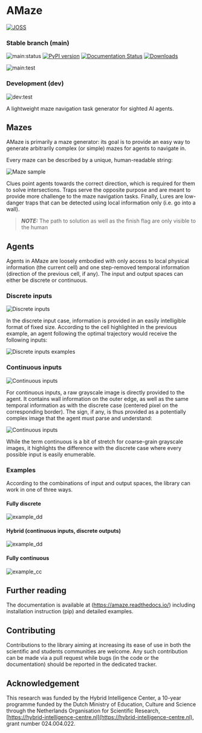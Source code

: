 # AMaze

[![JOSS](https://joss.theoj.org/papers/bc6892f6873808ced10bc8c4c222e635/status.svg)](https://joss.theoj.org/papers/bc6892f6873808ced10bc8c4c222e635)

### Stable branch (main)
![main:status](https://github.com/kgd-al/amaze/actions/workflows/test_and_deploy.yml/badge.svg?branch=main)
[![PyPI version](https://badge.fury.io/py/amaze-benchmarker.svg)](https://badge.fury.io/py/amaze-benchmarker)
[![Documentation Status](https://readthedocs.org/projects/amaze/badge/?version=latest)](https://amaze.readthedocs.io/en/latest/?badge=latest)
[![Downloads](https://static.pepy.tech/badge/amaze-benchmarker)](https://pepy.tech/project/amaze-benchmarker)

![main:test](https://github.com/kgd-al/amaze/actions/workflows/extensive_testing.yml/badge.svg?branch=main)

### Development (dev)
![dev:test](https://github.com/kgd-al/amaze/actions/workflows/extensive_testing.yml/badge.svg?branch=dev)


A lightweight maze navigation task generator for sighted AI agents.

## Mazes

AMaze is primarily a maze generator: its goal is to provide an easy way to 
generate arbitrarily complex (or simple) mazes for agents to navigate in.

Every maze can be described by a unique, human-readable string:

<picture>
    <source
        media="(prefers-color-scheme: dark)"
        srcset="https://raw.githubusercontent.com/kgd-al/amaze/master/docs/latex/maze/dark.png">
    <img
        alt="Maze sample"
        src="https://raw.githubusercontent.com/kgd-al/amaze/master/docs/latex/maze/light.png">
</picture>
  

Clues point agents towards the correct direction, which is required for them to solve intersections.
Traps serve the opposite purpose and are meant to provide more challenge to the maze navigation tasks.
Finally, Lures are low-danger traps that can be detected using local information only (i.e. go into a wall).

> **_NOTE:_** The path to solution as well as the finish flag are only visible to the human

## Agents

Agents in AMaze are loosely embodied with only access to local physical information (the current cell)
and one step-removed temporal information (direction of the previous cell, if any).
The input and output spaces can either be discrete or continuous.

### Discrete inputs

<picture>
    <source
        media="(prefers-color-scheme: dark)"
        srcset="https://raw.githubusercontent.com/kgd-al/amaze/master/docs/latex/agents/dark-0.png">
    <img
        alt="Discrete inputs"
        src="https://raw.githubusercontent.com/kgd-al/amaze/master/docs/latex/agents/light-0.png">
</picture>

In the discrete input case, information is provided in an easily intelligible format of fixed size.
According to the cell highlighted in the previous example, an agent following the optimal trajectory 
would receive the following inputs:

<picture>
    <source
        media="(prefers-color-scheme: dark)"
        srcset="https://raw.githubusercontent.com/kgd-al/amaze/master/docs/latex/agents/dark-1.png">
    <img
        alt="Discrete inputs examples"
        src="https://raw.githubusercontent.com/kgd-al/amaze/master/docs/latex/agents/light-1.png">
</picture>

### Continuous inputs

<picture>
    <source
        media="(prefers-color-scheme: dark)"
        srcset="https://raw.githubusercontent.com/kgd-al/amaze/master/docs/latex/agents/dark-2.png">
    <img
        alt="Continuous inputs"
        src="https://raw.githubusercontent.com/kgd-al/amaze/master/docs/latex/agents/light-2.png">
</picture>

For continuous inputs, a raw grayscale image is directly provided to the agent.
It contains wall information on the outer edge, as well as the same temporal information as with the
discrete case (centered pixel on the corresponding border).
The sign, if any, is thus provided as a potentially complex image that the agent must parse and understand:

<picture>
    <source
        media="(prefers-color-scheme: dark)"
        srcset="https://raw.githubusercontent.com/kgd-al/amaze/master/docs/latex/agents/dark-3.png">
    <img
        alt="Continuous inputs"
        src="https://raw.githubusercontent.com/kgd-al/amaze/master/docs/latex/agents/light-3.png">
</picture>

While the term continuous is a bit of stretch for coarse-grain grayscale images, it highlights the
difference with the discrete case where every possible input is easily enumerable.

### Examples

According to the combinations of input and output spaces, the library can work in one of three ways.

#### Fully discrete

![example_dd](https://raw.githubusercontent.com/kgd-al/amaze/master/docs/demo/dd.gif)

#### Hybrid (continuous inputs, discrete outputs)

![example_dd](https://raw.githubusercontent.com/kgd-al/amaze/master/docs/demo/cd.gif)

#### Fully continuous

![example_cc](https://raw.githubusercontent.com/kgd-al/amaze/master/docs/demo/cc.gif)

## Further reading
The documentation is available at (https://amaze.readthedocs.io/) including
installation instruction (pip) and detailed examples.

## Contributing

Contributions to the library aiming at increasing its ease of use in both the scientific and
students communities are welcome.
Any such contribution can be made via a pull request while bugs (in the code or the documentation)
should be reported in the dedicated tracker.

## Acknowledgement

This research was funded by the Hybrid Intelligence Center, a 10-year programme
funded by the Dutch Ministry of Education, Culture and Science through the
Netherlands Organisation for Scientific Research,
[https://hybrid-intelligence-centre.nl](https://hybrid-intelligence-centre.nl), grant number 024.004.022.